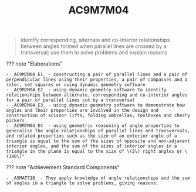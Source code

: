 ﻿---
tags: australian-curriculum
title: AC9M7M04
type: note
---
> identify corresponding, alternate and co-interior relationships between angles formed when parallel lines are crossed by a transversal; use them to solve problems and explain reasons

??? note "Elaborations"

	- _AC9M7M04_E1_ - constructing a pair of parallel lines and a pair of perpendicular lines using their properties, a pair of compasses and a ruler, set squares or using dynamic geometry software
	- _AC9M7M04_E2_ - using dynamic geometry software to identify relationships between alternate, corresponding and co-interior angles for a pair of parallel lines cut by a transversal
	- _AC9M7M04_E3_ - using dynamic geometry software to demonstrate how angles and their properties are involved in the design and construction of scissor lifts, folding umbrellas, toolboxes and cherry pickers
	- _AC9M7M04_E4_ - using geometric reasoning of angle properties to generalise the angle relationships of parallel lines and transversals, and related properties such as the size of an exterior angle of a triangle is equal to the sum of the sizes of opposite and non-adjacent interior angles, and the sum of the sizes of interior angles in a triangle in the plane is equal to the size of \(2\) right angles or \(180\)°
??? note "Achievement Standard Components"

	- _ASMAT710_ - They apply knowledge of angle relationships and the sum of angles in a triangle to solve problems, giving reasons.